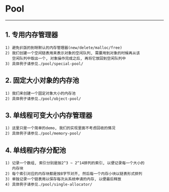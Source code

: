 # **Pool** #
***


## **1. 专用内存管理器** ##
    1) 避免扒饭的到呀默认的内存管理器(new/delete/malloc/free)
    2) 我们创建一个空闲链表用来表示对象的空闲队列, 需要用到对象的时候再从该
       空闲队列中取出一个, 对象操作完成之后, 再将它放回到空闲队列中
    3) 具体例子请参见./pool/special-pool/




## **2. 固定大小对象的内存池** ##
    1) 我们来创建一个固定对象大小的内存池
    2) 具体例子请参见./pool/object-pool/



## **3. 单线程可变大小内存管理器** ##
    1) 这里只是一个简单的demo, 我们的实现里面不考虑回收的情况
    2) 具体例子请参见./pool/memory-pool/



## **4. 单线程内存分配池** ##
    1) 记录一个数组, 索引分别是按2^3 ~ 2^14排列的索引, 以便记录每一个大小的
       内存块
    2) 每个索引对应的内存块都是按8字节对齐, 然后每一个内存小块以链表形式排列
    3) 单独记录一个链表用以保存每次从系统申请的内存, 以便最后释放
    4) 具体例子请参见./pool/single-allocator/
